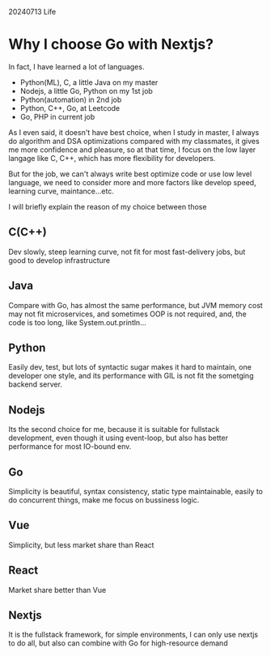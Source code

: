 20240713
Life
# Why I choose Go with Nextjs?
In fact, I have learned a lot of languages.
- Python(ML), C, a little Java on my master
- Nodejs, a little Go, Python on my 1st job
- Python(automation) in 2nd job
- Python, C++, Go, at Leetcode
- Go, PHP in current job

As I even said, it doesn't have best choice, when I study in master, I always do algorithm and DSA optimizations compared with my classmates, it gives me more confidence and pleasure, so at that time, I focus on the low layer langage like C, C++, which has more flexibility for developers.

But for the job, we can't always write best optimize code or use low level language, we need to consider more and more factors like develop speed, learning curve, maintance...etc.

I will briefly explain the reason of my choice between those
## C(C++)
Dev slowly, steep learning curve, not fit for most fast-delivery jobs, but good to develop infrastructure
## Java
Compare with Go, has almost the same performance, but JVM memory cost may not fit microservices, and sometimes OOP is not required, and, the code is too long, like 
System.out.println...
## Python
Easily dev, test, but lots of syntactic sugar makes it hard to maintain, one developer one style, and its performance with GIL is not fit the sometging backend server.
## Nodejs
Its the second choice for me, because it is suitable for fullstack development, even though it using event-loop, but also has better performance for most IO-bound env.
## Go
Simplicity is beautiful, syntax consistency, static type maintainable, easily to do concurrent things, make me focus on bussiness logic.
## Vue
Simplicity, but less market share than React
## React
Market share better than Vue
## Nextjs
It is the fullstack framework, for simple environments, I can only use nextjs to do all, but also can combine with Go for high-resource demand


